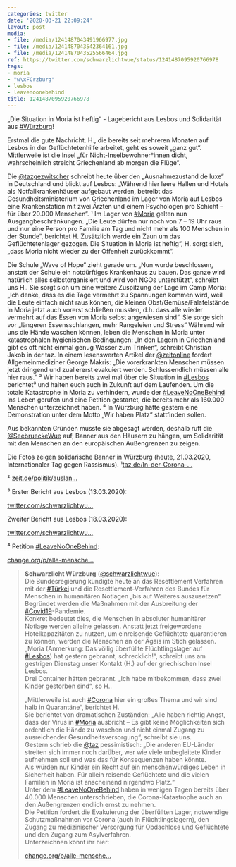 ```yaml
---
categories: twitter
date: '2020-03-21 22:09:24'
layout: post
media:
- file: /media/1241487043491966977.jpg
- file: /media/1241487043542364161.jpg
- file: /media/1241487043525566464.jpg
ref: https://twitter.com/schwarzlichtwue/status/1241487095920766978
tags:
- moria
- "w\xFCrzburg"
- lesbos
- leavenoonebehind
title: 1241487095920766978
---
```

„Die Situation in Moria ist heftig“ - Lagebericht aus Lesbos und Solidarität aus [#Würzburg](/t/würzburg)!



Erstmal die gute Nachricht. H., die bereits seit mehreren Monaten auf Lesbos in der Geflüchtetenhilfe arbeitet, geht es soweit „ganz gut“. 
Mittlerweile ist die Insel „für Nicht-Inselbewohner\*innen dicht, wahrscheinlich streicht Griechenland ab morgen die Flüge“.



Die [@tazgezwitscher](https://twitter.com/tazgezwitscher) schreibt heute über den „Ausnahmezustand de luxe“ in Deutschland und blickt auf Lesbos:
„Während hier leere Hallen und Hotels als Notfallkrankenhäuser aufgebaut werden, betreibt das Gesundheitsministerium von Griechenland im Lager von Moria auf Lesbos eine Krankenstation mit zwei Ärzten und einem Psychologen pro Schicht – für über 20.000 Menschen“. ¹
Im Lager von [#Moria](/t/moria) gelten nun Ausgangbeschränkungen. „Die Leute dürfen nur noch von 7 – 19 Uhr raus und nur eine Person pro Familie am Tag und nicht mehr als 100 Menschen in der Stunde“, berichtet H. Zusätzlich werde ein Zaun um das Geflüchtetenlager gezogen.
Die Situation in Moria ist heftig“, H. sorgt sich, „dass Moria nicht wieder zu der Offenheit zurückkommt“.



Die Schule „Wave of Hope“ zieht gerade um. „Nun wurde beschlossen, anstatt der Schule ein notdürftiges Krankenhaus zu bauen.
Das ganze wird natürlich alles selbstorganisiert und wird von NGOs unterstützt“, schreibt uns H.. Sie sorgt sich um eine weitere Zuspitzung der Lage im Camp Moria: „Ich denke, dass es die Tage vermehrt zu Spannungen kommen wird, weil die Leute einfach nicht raus können, die kleinen Obst/Gemüse/Falafelstände in Moria jetzt auch vorerst schließen mussten, d.h. dass alle wieder vermehrt auf das Essen von Moria selbst angewiesen sind“. Sie sorge sich vor „längeren Essensschlangen, mehr Rangeleien und Stress“
Während wir uns die Hände waschen können, leben die Menschen in Moria unter katastrophalen hygienischen Bedingungen: „In den Lagern in Griechenland gibt es oft nicht einmal genug Wasser zum Trinken“, schreibt Christian Jakob in der taz.
In einem lesenswerten Artikel der [@zeitonline](https://twitter.com/zeitonline) fordert Allgemeinmediziner George Makris: „Die vorerkrankten Menschen müssen jetzt dringend und zuallererst evakuiert werden. Schlussendlich müssen alle hier raus.“ ² Wir haben bereits zwei mal über die Situation in [#Lesbos](/t/lesbos) berichtet³ und halten euch auch in Zukunft auf dem Laufenden. Um die totale Katastrophe in Moria zu verhindern, wurde der [#LeaveNoOneBehind](/t/leavenoonebehind) ins Leben gerufen und eine Petition gestartet, die bereits mehr als 160.000 Menschen unterzeichnet haben. ⁴
In Würzburg hätte gestern eine Demonstration unter dem Motto „Wir haben Platz“ stattfinden sollen. 

Aus bekannten Gründen musste sie abgesagt werden, deshalb ruft die [@SeebrueckeWue](https://twitter.com/SeebrueckeWue) auf, Banner aus den Häusern zu hängen, um Solidarität mit den Menschen an den europäischen Außengrenzen zu zeigen. 



Die Fotos zeigen solidarische Banner in Würzburg (heute, 21.03.2020, Internationaler Tag gegen Rassismus).
¹[taz.de/In-der-Corona-…](https://taz.de/In-der-Corona-Krise/!5669240/)

² [zeit.de/politik/auslan…](https://www.zeit.de/politik/ausland/2020-03/corona-lesbos-fluechtlinge-moria-medizinische-versorgung)

³ Erster Bericht aus Lesbos (13.03.2020): 

[twitter.com/schwarzlichtwu…](https://twitter.com/schwarzlichtwue/status/1240367494587650048)

Zweiter Bericht aus Lesbos (18.03.2020):

[twitter.com/schwarzlichtwu…](https://twitter.com/schwarzlichtwue/status/1240367494587650048)



⁴ Petition [#LeaveNoOneBehind](/t/leavenoonebehind): 

[change.org/p/alle-mensche…](https://www.change.org/p/alle-menschen-leavenoonebehind-jetzt-die-corona-katastrophe-verhindern-auch-an-den-au%C3%9Fengrenzen)
> <b>Schwarzlicht Würzburg</b> ([@schwarzlichtwue](https://twitter.com/schwarzlichtwue)):  
>Die Bundesregierung kündigte heute an das Resettlement Verfahren mit der [#Türkei](/t/türkei) und die Resettlement-Verfahren des Bundes für Menschen in humanitären Notlagen „bis auf Weiteres auszusetzen“. Begründet werden die Maßnahmen mit der Ausbreitung der [#Covid19](/t/covid19)-Pandemie.  
>Konkret bedeutet dies, die Menschen in absoluter humanitärer Notlage werden alleine gelassen. Anstatt jetzt freigewordene Hotelkapazitäten zu nutzen, um einreisende Geflüchtete quarantieren zu können, werden die Menschen an der Ägäis im Stich gelassen.  
>„Moria (Anmerkung: Das völlig überfüllte Flüchtlingslager auf [#Lesbos](/t/lesbos)) hat gestern gebrannt, schrecklich!“, schreibt uns am gestrigen Dienstag unser Kontakt (H.) auf der griechischen Insel Lesbos.  
>Drei Container hätten gebrannt. „Ich habe mitbekommen, dass zwei Kinder gestorben sind“, so H..  
>  
>  
>  
>„Mittlerweile ist auch [#Corona](/t/corona) hier ein großes Thema und wir sind halb in Quarantäne“, berichtet H.  
>Sie berichtet von dramatischen Zuständen: „Alle haben richtig Angst, dass der Virus in [#Moria](/t/moria) ausbricht – Es gibt keine Möglichkeiten sich ordentlich die Hände zu waschen und nicht einmal Zugang zu ausreichender Gesundheitsversorgung“, schreibt sie uns.  
>Gestern schrieb die [@taz](https://twitter.com/taz) pessimistisch: „Die anderen EU-Länder streiten sich immer noch darüber, wer wie viele unbegleitete Kinder aufnehmen soll und was das für Konsequenzen haben könnte.  
>Als würden nur Kinder ein Recht auf ein menschenwürdiges Leben in Sicherheit haben. Für allein reisende Geflüchtete und die vielen Familien in Moria ist anscheinend nirgendwo Platz.“  
>Unter dem [#LeaveNoOneBehind](/t/leavenoonebehind) haben in wenigen Tagen bereits über 40.000 Menschen unterschrieben, die Corona-Katastrophe auch an den Außengrenzen endlich ernst zu nehmen.  
>Die Petition fordert die Evakuierung der überfüllten Lager, notwendige Schutzmaßnahmen vor Corona (auch in Flüchtlingslagern), den Zugang zu medizinischer Versorgung für Obdachlose und Geflüchtete und den Zugang zum Asylverfahren.  
>Unterzeichnen könnt ihr hier:   
>  
>[change.org/p/alle-mensche…](https://www.change.org/p/alle-menschen-leavenoonebehind-jetzt-die-corona-katastrophe-verhindern-auch-an-den-au%C3%9Fengrenzen)  

